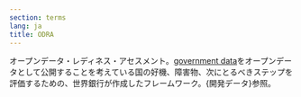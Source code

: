 ```yaml
---
section: terms
lang: ja
title: ODRA
---
```


オープンデータ・レディネス・アセスメント。[government data](/glossary/ja/terms/government-data/)をオープンデータとして公開することを考えている国の好機、障害物、次にとるべきステップを評価するための、世界銀行が作成したフレームワーク。{開発データ}参照。
